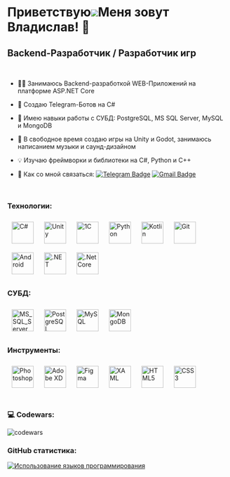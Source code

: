 Приветствую![](https://user-images.githubusercontent.com/18350557/176309783-0785949b-9127-417c-8b55-ab5a4333674e.gif)Меня зовут Владислав! 👾
===

Backend-Разработчик / Разработчик игр
---

<br/>

- 👨‍💻 Занимаюсь Backend-разработкой WEB-Приложений на платформе ASP.NET Core
  
- 🤖 Создаю Telegram-Ботов на C#

- 🍒 Имею навыки работы с СУБД: PostgreSQL, MS SQL Server, MySQL и MongoDB

- 🎨 В свободное время создаю игры на Unity и Godot, занимаюсь написанием музыки и саунд-дизайном

- 💡 Изучаю фреймворки и библиотеки на C#, Python и C++

- 🍂 Как со мной связаться: [![Telegram Badge](https://img.shields.io/badge/-vladislavbedin-blue?style=flat&logo=Telegram&logoColor=white)](https://t.me/mindless_muse) [![Gmail Badge](https://img.shields.io/badge/-Gmail-red?style=flat&logo=Gmail&logoColor=white)](mailto:mindlessmuse.666@gmail.com) 

<br/>

### Технологии:
<div align="left">  
<a href="https://docs.microsoft.com/en-us/dotnet/csharp/" target="_blank"><img style="margin: 10px" src="https://profilinator.rishav.dev/skills-assets/csharp-original.svg" alt="C#" height="50" /></a>  
<a href="https://unity.com/" target="_blank"><img style="margin: 10px" src="https://profilinator.rishav.dev/skills-assets/unity.png" alt="Unity" height="50" /></a>  
<a href="https://1c.ru/" target="_blank"><img style="margin: 10px" src="https://b2field.com/wp-content/uploads/2019/05/integrations-1c-header-img_ru.png" alt="1C" height="50" /></a>
<a href="https://www.python.org/" target="_blank"><img style="margin: 10px" src="https://profilinator.rishav.dev/skills-assets/python-original.svg" alt="Python" height="50" /></a>  
<a href="https://kotlinlang.org/" target="_blank"><img style="margin: 10px" src="https://profilinator.rishav.dev/skills-assets/kotlinlang-icon.svg" alt="Kotlin" height="50" /></a>  
<a href="https://github.com/" target="_blank"><img style="margin: 10px" src="https://profilinator.rishav.dev/skills-assets/git-scm-icon.svg" alt="Git" height="50" /></a>  
<a href="https://www.android.com/intl/en_in/" target="_blank"><img style="margin: 10px" src="https://profilinator.rishav.dev/skills-assets/android-original-wordmark.svg" alt="Android" height="50" /></a>  
<a href="https://dotnet.microsoft.com/download/dotnet-framework" target="_blank"><img style="margin: 10px" src="https://profilinator.rishav.dev/skills-assets/dot-net-original-wordmark.svg" alt=".NET" height="50" /></a>  
<a href="https://dotnet.microsoft.com/download" target="_blank"><img style="margin: 10px" src="https://profilinator.rishav.dev/skills-assets/dotnetcore.png" alt=".Net Core" height="50" /></a>
</div>

</td><td valign="top" width="33%">

### СУБД:  
<div align="left">  
<a href="https://www.microsoft.com/ru-ru/sql-server" target="_blank"><img style="margin: 10px" src="https://softmap.ru/upload/iblock/869/8690dc718ca8d996c4de8aa4618fd921.jpg" alt="MS_SQL_Server" height="50" /></a> 
<a href="https://www.postgresql.org/" target="_blank"><img style="margin: 10px" src="https://profilinator.rishav.dev/skills-assets/postgresql-original-wordmark.svg" alt="PostgreSQL" height="50" /></a> 
<a href="https://www.mysql.com/" target="_blank"><img style="margin: 10px" src="https://profilinator.rishav.dev/skills-assets/mysql-original-wordmark.svg" alt="MySQL" height="50" /></a>  
<a href="https://www.mongodb.com/" target="_blank"><img style="margin: 10px" src="https://profilinator.rishav.dev/skills-assets/mongodb-original-wordmark.svg" alt="MongoDB" height="50" /></a>  
</div>  

</td><td valign="top" width="33%">
  
### Инструменты:
<div align="left">  
<a href="https://www.adobe.com/in/products/photoshop.html" target="_blank"><img style="margin: 10px" src="https://profilinator.rishav.dev/skills-assets/photoshop-plain.svg" alt="Photoshop" height="50" /></a>  
<a href="https://www.adobe.com/in/products/xd.html" target="_blank"><img style="margin: 10px" src="https://profilinator.rishav.dev/skills-assets/adobexd.png" alt="Adobe XD" height="50" /></a>  
<a href="https://www.figma.com/" target="_blank"><img style="margin: 10px" src="https://profilinator.rishav.dev/skills-assets/figma-icon.svg" alt="Figma" height="50" /></a>  
<a href="https://docs.microsoft.com/en-us/dotnet/desktop/wpf/xaml/" target="_blank"><img style="margin: 10px" src="https://profilinator.rishav.dev/skills-assets/xaml.png" alt="XAML" height="50" /></a>  
<a href="https://en.wikipedia.org/wiki/HTML5" target="_blank"><img style="margin: 10px" src="https://profilinator.rishav.dev/skills-assets/html5-original-wordmark.svg" alt="HTML5" height="50" /></a>  
<a href="https://www.w3schools.com/css/" target="_blank"><img style="margin: 10px" src="https://profilinator.rishav.dev/skills-assets/css3-original-wordmark.svg" alt="CSS3" height="50" /></a>  
</div>

</td><td valign="top" width="33%">

<br/>

### 💻 Codewars:

![codewars](https://www.codewars.com/users/MindlessMuse666/badges/large)

### GitHub статистика:

<a href="https://github.com/MindlessMuse666" align="left"><img src="https://github-readme-stats.vercel.app/api/top-langs/?username=MindlessMuse666&langs_count=10&title_color=0891b2&text_color=ffffff&icon_color=0891b2&bg_color=1c1917&hide_border=true&locale=en&custom_title=Top%20%Languages" alt="Использование языков программирования" /></a>
